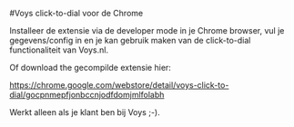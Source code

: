 #Voys click-to-dial voor de Chrome

Installeer de extensie via de developer mode in je Chrome browser, vul je gegevens/config in en je kan gebruik maken van de 
click-to-dial functionaliteit van Voys.nl. 

Of download the gecompilde extensie hier:

https://chrome.google.com/webstore/detail/voys-click-to-dial/gocpnmepfjonbccnjodfdomjmlfolabh

Werkt alleen als je klant ben bij Voys ;-).
